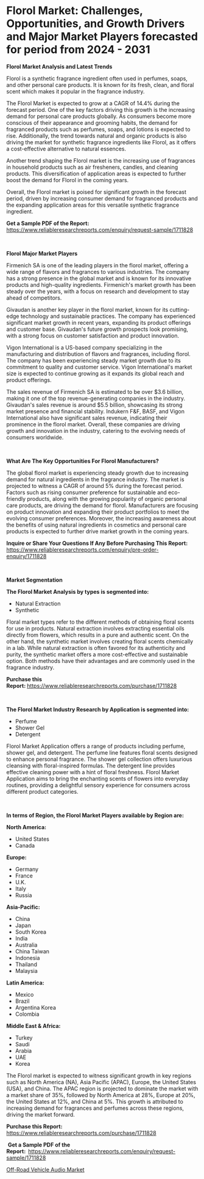 <p><h1>Florol Market: Challenges, Opportunities, and Growth Drivers and Major Market Players forecasted for period from 2024 - 2031</h1></p><p><strong>Florol Market Analysis and Latest Trends</strong></p>
<p><p>Florol is a synthetic fragrance ingredient often used in perfumes, soaps, and other personal care products. It is known for its fresh, clean, and floral scent which makes it popular in the fragrance industry.</p><p>The Florol Market is expected to grow at a CAGR of 14.4% during the forecast period. One of the key factors driving this growth is the increasing demand for personal care products globally. As consumers become more conscious of their appearance and grooming habits, the demand for fragranced products such as perfumes, soaps, and lotions is expected to rise. Additionally, the trend towards natural and organic products is also driving the market for synthetic fragrance ingredients like Florol, as it offers a cost-effective alternative to natural essences.</p><p>Another trend shaping the Florol market is the increasing use of fragrances in household products such as air fresheners, candles, and cleaning products. This diversification of application areas is expected to further boost the demand for Florol in the coming years.</p><p>Overall, the Florol market is poised for significant growth in the forecast period, driven by increasing consumer demand for fragranced products and the expanding application areas for this versatile synthetic fragrance ingredient.</p></p>
<p><strong>Get a Sample PDF of the Report:&nbsp;</strong> <a href="https://www.reliableresearchreports.com/enquiry/request-sample/1711828">https://www.reliableresearchreports.com/enquiry/request-sample/1711828</a></p>
<p>&nbsp;</p>
<p><strong>Florol Major Market Players</strong></p>
<p><p>Firmenich SA is one of the leading players in the florol market, offering a wide range of flavors and fragrances to various industries. The company has a strong presence in the global market and is known for its innovative products and high-quality ingredients. Firmenich's market growth has been steady over the years, with a focus on research and development to stay ahead of competitors.</p><p>Givaudan is another key player in the florol market, known for its cutting-edge technology and sustainable practices. The company has experienced significant market growth in recent years, expanding its product offerings and customer base. Givaudan's future growth prospects look promising, with a strong focus on customer satisfaction and product innovation.</p><p>Vigon International is a US-based company specializing in the manufacturing and distribution of flavors and fragrances, including florol. The company has been experiencing steady market growth due to its commitment to quality and customer service. Vigon International's market size is expected to continue growing as it expands its global reach and product offerings.</p><p>The sales revenue of Firmenich SA is estimated to be over $3.6 billion, making it one of the top revenue-generating companies in the industry. Givaudan's sales revenue is around $5.5 billion, showcasing its strong market presence and financial stability. Indukern F&F, BASF, and Vigon International also have significant sales revenue, indicating their prominence in the florol market. Overall, these companies are driving growth and innovation in the industry, catering to the evolving needs of consumers worldwide.</p></p>
<p>&nbsp;</p>
<p><strong>What Are The Key Opportunities For Florol Manufacturers?</strong></p>
<p><p>The global florol market is experiencing steady growth due to increasing demand for natural ingredients in the fragrance industry. The market is projected to witness a CAGR of around 5% during the forecast period. Factors such as rising consumer preference for sustainable and eco-friendly products, along with the growing popularity of organic personal care products, are driving the demand for florol. Manufacturers are focusing on product innovation and expanding their product portfolios to meet the evolving consumer preferences. Moreover, the increasing awareness about the benefits of using natural ingredients in cosmetics and personal care products is expected to further drive market growth in the coming years.</p></p>
<p><strong>Inquire or Share Your Questions If Any Before Purchasing This Report:</strong> <a href="https://www.reliableresearchreports.com/enquiry/pre-order-enquiry/1711828">https://www.reliableresearchreports.com/enquiry/pre-order-enquiry/1711828</a></p>
<p>&nbsp;</p>
<p><strong>Market Segmentation</strong></p>
<p><strong>The Florol Market Analysis by types is segmented into:</strong></p>
<p><ul><li>Natural Extraction</li><li>Synthetic</li></ul></p>
<p><p>Floral market types refer to the different methods of obtaining floral scents for use in products. Natural extraction involves extracting essential oils directly from flowers, which results in a pure and authentic scent. On the other hand, the synthetic market involves creating floral scents chemically in a lab. While natural extraction is often favored for its authenticity and purity, the synthetic market offers a more cost-effective and sustainable option. Both methods have their advantages and are commonly used in the fragrance industry.</p></p>
<p><strong>Purchase this Report:&nbsp;</strong><a href="https://www.reliableresearchreports.com/purchase/1711828">https://www.reliableresearchreports.com/purchase/1711828</a></p>
<p>&nbsp;</p>
<p><strong>The Florol Market Industry Research by Application is segmented into:</strong></p>
<p><ul><li>Perfume</li><li>Shower Gel</li><li>Detergent</li></ul></p>
<p><p>Florol Market Application offers a range of products including perfume, shower gel, and detergent. The perfume line features floral scents designed to enhance personal fragrance. The shower gel collection offers luxurious cleansing with floral-inspired formulas. The detergent line provides effective cleaning power with a hint of floral freshness. Florol Market Application aims to bring the enchanting scents of flowers into everyday routines, providing a delightful sensory experience for consumers across different product categories.</p></p>
<p>&nbsp;</p>
<p><strong>In terms of Region, the Florol Market Players available by Region are:</strong></p>
<p>
    <p> <strong> North America: </strong>
        <ul>
            <li>United States</li>
            <li>Canada</li>
        </ul>
        </p> 
    <p> <strong> Europe: </strong>
        <ul>
            <li>Germany</li>
            <li>France</li>
            <li>U.K.</li>
            <li>Italy</li>
            <li>Russia</li>
        </ul>
        </p> 
    <p> <strong> Asia-Pacific: </strong>
        <ul>
            <li>China</li>
            <li>Japan</li>
            <li>South Korea</li>
            <li>India</li>
            <li>Australia</li>
            <li>China Taiwan</li>
            <li>Indonesia</li>
            <li>Thailand</li>
            <li>Malaysia</li>
        </ul>
        </p> 
    <p> <strong> Latin America: </strong>
        <ul>
            <li>Mexico</li>
            <li>Brazil</li>
            <li>Argentina Korea</li>
            <li>Colombia</li>
        </ul>
        </p> 
    <p> <strong> Middle East & Africa: </strong>
        <ul>
            <li>Turkey</li>
            <li>Saudi</li>
            <li>Arabia</li>
            <li>UAE</li>
            <li>Korea</li>
        </ul>
    </p>
    </p>
<p><p>The Florol market is expected to witness significant growth in key regions such as North America (NA), Asia Pacific (APAC), Europe, the United States (USA), and China. The APAC region is projected to dominate the market with a market share of 35%, followed by North America at 28%, Europe at 20%, the United States at 12%, and China at 5%. This growth is attributed to increasing demand for fragrances and perfumes across these regions, driving the market forward.</p></p>
<p><strong>Purchase this Report: </strong><a href="https://www.reliableresearchreports.com/purchase/1711828">https://www.reliableresearchreports.com/purchase/1711828</a></p>
<p>&nbsp;<strong>Get a Sample PDF of the Report:&nbsp;&nbsp;</strong><a href="https://www.reliableresearchreports.com/enquiry/request-sample/1711828">https://www.reliableresearchreports.com/enquiry/request-sample/1711828</a></p>
<p><strong></strong></p>
<p><p><a href="https://three-jumbo-f6d.notion.site/Global-Off-Road-Vehicle-Audio-Market-Size-and-Market-Trends-Insights-and-Projections-from-2024-to-2-ea7b9aa69afa406d9bd103154323cc64">Off-Road Vehicle Audio Market</a></p></p>